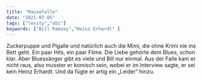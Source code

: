 ```yaml
---
title: "Mausefalle"
date: "2021-07-05"
tags: ["levity","obi"]
keywords: ["Bill Ramsey","Heinz Erhardt" ]
---
```

Zuckerpuppe und Pigalle und natürlich auch die Mimi, die ohne Krimi nie ins Bett geht. Ein paar Hits, ein paar Filme. Die Liebe gehörte dem Blues, schon klar. Aber Bluessänger gibt es viele und Bill nur einmal. Aus der Falle kam er nicht raus, also musster er komisch sein, wobei er im Interview sagte, er sei kein Heinz Erhardt. Und da fügte er artig ein „Leider“ hinzu.
